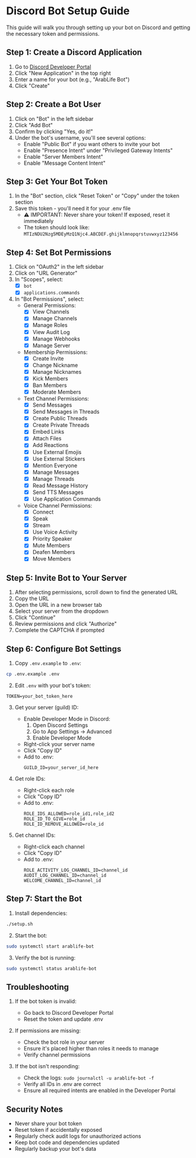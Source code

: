 # Discord Bot Setup Guide

This guide will walk you through setting up your bot on Discord and getting the necessary token and permissions.

## Step 1: Create a Discord Application

1. Go to [Discord Developer Portal](https://discord.com/developers/applications)
2. Click "New Application" in the top right
3. Enter a name for your bot (e.g., "ArabLife Bot")
4. Click "Create"

## Step 2: Create a Bot User

1. Click on "Bot" in the left sidebar
2. Click "Add Bot"
3. Confirm by clicking "Yes, do it!"
4. Under the bot's username, you'll see several options:
   - Enable "Public Bot" if you want others to invite your bot
   - Enable "Presence Intent" under "Privileged Gateway Intents"
   - Enable "Server Members Intent"
   - Enable "Message Content Intent"

## Step 3: Get Your Bot Token

1. In the "Bot" section, click "Reset Token" or "Copy" under the token section
2. Save this token - you'll need it for your .env file
   - ⚠️ IMPORTANT: Never share your token! If exposed, reset it immediately
   - The token should look like: `MTIzNDU2Nzg5MDEyMzQ1Njc4.ABCDEF.ghijklmnopqrstuvwxyz123456`

## Step 4: Set Bot Permissions

1. Click on "OAuth2" in the left sidebar
2. Click on "URL Generator"
3. In "Scopes", select:
   - [x] `bot`
   - [x] `applications.commands`

4. In "Bot Permissions", select:
   - General Permissions:
     - [x] View Channels
     - [x] Manage Channels
     - [x] Manage Roles
     - [x] View Audit Log
     - [x] Manage Webhooks
     - [x] Manage Server

   - Membership Permissions:
     - [x] Create Invite
     - [x] Change Nickname
     - [x] Manage Nicknames
     - [x] Kick Members
     - [x] Ban Members
     - [x] Moderate Members

   - Text Channel Permissions:
     - [x] Send Messages
     - [x] Send Messages in Threads
     - [x] Create Public Threads
     - [x] Create Private Threads
     - [x] Embed Links
     - [x] Attach Files
     - [x] Add Reactions
     - [x] Use External Emojis
     - [x] Use External Stickers
     - [x] Mention Everyone
     - [x] Manage Messages
     - [x] Manage Threads
     - [x] Read Message History
     - [x] Send TTS Messages
     - [x] Use Application Commands

   - Voice Channel Permissions:
     - [x] Connect
     - [x] Speak
     - [x] Stream
     - [x] Use Voice Activity
     - [x] Priority Speaker
     - [x] Mute Members
     - [x] Deafen Members
     - [x] Move Members

## Step 5: Invite Bot to Your Server

1. After selecting permissions, scroll down to find the generated URL
2. Copy the URL
3. Open the URL in a new browser tab
4. Select your server from the dropdown
5. Click "Continue"
6. Review permissions and click "Authorize"
7. Complete the CAPTCHA if prompted

## Step 6: Configure Bot Settings

1. Copy `.env.example` to `.env`:
```bash
cp .env.example .env
```

2. Edit `.env` with your bot's token:
```env
TOKEN=your_bot_token_here
```

3. Get your server (guild) ID:
   - Enable Developer Mode in Discord:
     1. Open Discord Settings
     2. Go to App Settings → Advanced
     3. Enable Developer Mode
   - Right-click your server name
   - Click "Copy ID"
   - Add to .env:
     ```env
     GUILD_ID=your_server_id_here
     ```

4. Get role IDs:
   - Right-click each role
   - Click "Copy ID"
   - Add to .env:
     ```env
     ROLE_IDS_ALLOWED=role_id1,role_id2
     ROLE_ID_TO_GIVE=role_id
     ROLE_ID_REMOVE_ALLOWED=role_id
     ```

5. Get channel IDs:
   - Right-click each channel
   - Click "Copy ID"
   - Add to .env:
     ```env
     ROLE_ACTIVITY_LOG_CHANNEL_ID=channel_id
     AUDIT_LOG_CHANNEL_ID=channel_id
     WELCOME_CHANNEL_ID=channel_id
     ```

## Step 7: Start the Bot

1. Install dependencies:
```bash
./setup.sh
```

2. Start the bot:
```bash
sudo systemctl start arablife-bot
```

3. Verify the bot is running:
```bash
sudo systemctl status arablife-bot
```

## Troubleshooting

1. If the bot token is invalid:
   - Go back to Discord Developer Portal
   - Reset the token and update .env

2. If permissions are missing:
   - Check the bot role in your server
   - Ensure it's placed higher than roles it needs to manage
   - Verify channel permissions

3. If the bot isn't responding:
   - Check the logs: `sudo journalctl -u arablife-bot -f`
   - Verify all IDs in .env are correct
   - Ensure all required intents are enabled in the Developer Portal

## Security Notes

- Never share your bot token
- Reset token if accidentally exposed
- Regularly check audit logs for unauthorized actions
- Keep bot code and dependencies updated
- Regularly backup your bot's data
